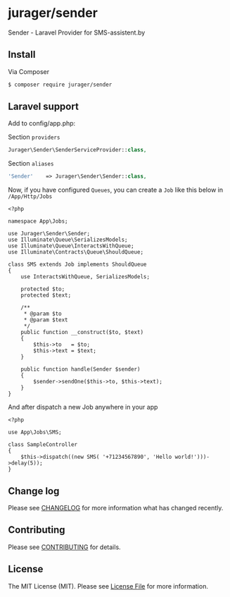 # jurager/sender

Sender - Laravel Provider for SMS-assistent.by


## Install

Via Composer
``` bash
$ composer require jurager/sender
```

## Laravel support

Add to config/app.php:

Section ```providers```
``` php
Jurager\Sender\SenderServiceProvider::class,
```

Section ```aliases```
``` php
'Sender'    => Jurager\Sender\Sender::class,
```
Now, if you have configured ```Queues```, you can create a ```Job``` like this below in ```/App/Http/Jobs```
```
<?php

namespace App\Jobs;

use Jurager\Sender\Sender;
use Illuminate\Queue\SerializesModels;
use Illuminate\Queue\InteractsWithQueue;
use Illuminate\Contracts\Queue\ShouldQueue;

class SMS extends Job implements ShouldQueue
{
    use InteractsWithQueue, SerializesModels;

    protected $to;
    protected $text;

    /**
     * @param $to
     * @param $text
     */
    public function __construct($to, $text)
    {
        $this->to   = $to;
        $this->text = $text;
    }

    public function handle(Sender $sender)
    {
        $sender->sendOne($this->to, $this->text);
    }
}
```

And after dispatch a new Job anywhere in your app
```
<?php

use App\Jobs\SMS;

class SampleController
{
    $this->dispatch((new SMS( '+71234567890', 'Hello world!')))->delay(5));
}
```


## Change log
Please see [CHANGELOG](CHANGELOG.md) for more information what has changed recently.

## Contributing
Please see [CONTRIBUTING](CONTRIBUTING.md) for details.

## License
The MIT License (MIT). Please see [License File](LICENSE.md) for more information.
